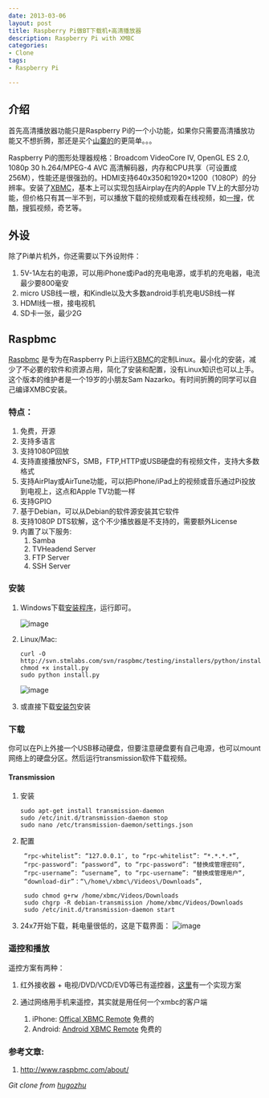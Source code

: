 ```yaml
---
date: 2013-03-06
layout: post
title: Raspberry Pi做BT下载机+高清播放器
description: Raspberry Pi with XMBC
categories:
- Clone
tags:
- Raspberry Pi

---
```


## 介绍

首先高清播放器功能只是Raspberry Pi的一个小功能，如果你只需要高清播放功能又不想折腾，那还是买个[山寨的](http://s.taobao.com/search?q=%B8%DF%C7%E5%B2%A5%B7%C5%C6%F7&commend=all&ssid=s5-e&search_type=item&sourceId=tb.index&initiative_id=tbindexz_20130306)的更简单。。。

Raspberry Pi的图形处理器规格：Broadcom VideoCore IV, OpenGL ES 2.0, 1080p 30 h.264/MPEG-4 AVC 高清解码器，内存和CPU共享（可设置成256M），性能还是很强劲的。HDMI支持640x350和1920×1200（1080P）的分辨率。安装了[XBMC](http://xbmc.org)，基本上可以实现包括Airplay在内的Apple TV上的大部分功能，但价格只有其一半不到，可以播放下载的视频或观看在线视频，如[一搜](http://yisou.com)，优酷，搜狐视频，奇艺等。

## 外设
除了Pi单片机外，你还需要以下外设附件：

1. 5V-1A左右的电源，可以用iPhone或iPad的充电电源，或手机的充电器，电流最少要800毫安
2. micro USB线一根，和Kindle以及大多数android手机充电USB线一样
3. HDMI线一根，接电视机
4. SD卡一张，最少2G

## Raspbmc

[Raspbmc](http://www.raspbmc.com/) 是专为在Raspberry Pi上运行[XBMC](http://xbmc.org)的定制Linux。最小化的安装，减少了不必要的软件和资源占用，简化了安装和配置，没有Linux知识也可以上手。这个版本的维护者是一个19岁的小朋友Sam Nazarko。有时间折腾的同学可以自己编译XMBC安装。

### 特点：
1. 免费，开源
2. 支持多语言
3. 支持1080P回放
4. 支持直接播放NFS，SMB，FTP,HTTP或USB硬盘的有视频文件，支持大多数格式
5. 支持AirPlay或AirTune功能，可以把iPhone/iPad上的视频或音乐通过Pi投放到电视上，这点和Apple TV功能一样
6. 支持GPIO
7. 基于Debian，可以从Debian的软件源安装其它软件
8. 支持1080P DTS软解，这个不少播放器是不支持的，需要额外License
9. 内置了以下服务:
    1. Samba
    2. TVHeadend Server
    3. FTP Server
    4. SSH Server

### 安装
1. Windows下载[安装程序](http://download.raspbmc.com/downloads/bin/installers/raspbmc-win32.zip)，运行即可。

    ![image](http://www.raspbmc.com/wp-content/uploads/2012/06/ins-300x165.jpg)
2. Linux/Mac:

    ```
    curl -O http://svn.stmlabs.com/svn/raspbmc/testing/installers/python/install.py
    chmod +x install.py
    sudo python install.py
    
    ```
   ![image](http://www.raspbmc.com/wp-content/uploads/2012/06/installPython.png)
3.  或直接下载[安装包](http://download.raspbmc.com/downloads/bin/ramdistribution/installer.img.gz)安装

### 下载
你可以在Pi上外接一个USB移动硬盘，但要注意硬盘要有自己电源，也可以mount网络上的硬盘分区。然后运行transmission软件下载视频。

#### Transmission
1. 安装

    ```
    sudo apt-get install transmission-daemon
    sudo /etc/init.d/transmission-daemon stop
    sudo nano /etc/transmission-daemon/settings.json
    ```
2. 配置

   ```
    “rpc-whitelist”: “127.0.0.1″, to “rpc-whitelist”: “*.*.*.*”,
    “rpc-password”: “password”, to “rpc-password”: “替换成管理密码“,
    “rpc-username”: “username”, to “rpc-username”: “替换成管理用户“,   
    “download-dir”：“\/home\/xbmc\/Videos\/Downloads”,
   ```

   ```
    sudo chmod g+rw /home/xbmc/Videos/Downloads
    sudo chgrp -R debian-transmission /home/xbmc/Videos/Downloads   
    sudo /etc/init.d/transmission-daemon start
   ```   
3. 24x7开始下载，耗电量很低的，这是下载界面：
    ![image](https://pbs.twimg.com/media/BErnJ-6CcAEVYsV.jpg:large)

### 遥控和播放

遥控方案有两种：

1. 红外接收器 + 电视/DVD/VCD/EVD等已有遥控器，[这里](http://forum.stmlabs.com/showthread.php?tid=5549)有一个实现方案
       
2. 通过网络用手机来遥控，其实就是用任何一个xmbc的客户端
   1. iPhone: [Offical XBMC Remote](https://itunes.apple.com/us/app/unofficial-official-xbmc-remote/id520480364?ls=1&mt=8) 免费的
   2. Android: [Android XBMC Remote](http://code.google.com/p/android-xbmcremote/) 免费的

### 参考文章:

1. http://www.raspbmc.com/about/

*Git clone from [hugozhu](https://github.com/hugozhu/blog "hugozhu's github")*
